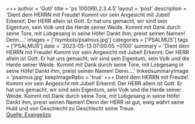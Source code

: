 +++
author = 'Gott'
title = 'ps 100(99),2.3.4.5'
layout = 'post'
description = 'Dient dem HERRN mit Freude! Kommt vor sein Angesicht mit Jubel! Erkennt: Der HERR allein ist Gott. Er hat uns gemacht, wir sind sein Eigentum, sein Volk und die Herde seiner Weide.  Kommt mit Dank durch seine Tore, mit Lobgesang in seine Höfe! Dankt ihm, preist seinen Namen! Denn....'
images = ['/symbols/psalmus.jpg']
categories = ['PSALMUS']
tags = ['PSALMUS']
date = '2023-05-13 07:00:05 +0100'
summary = 'Dient dem HERRN mit Freude! Kommt vor sein Angesicht mit Jubel! Erkennt: Der HERR allein ist Gott. Er hat uns gemacht, wir sind sein Eigentum, sein Volk und die Herde seiner Weide.  Kommt mit Dank durch seine Tore, mit Lobgesang in seine Höfe! Dankt ihm, preist seinen Namen! Denn....'
linkedsummaryImage = 'psalmus.jpg'
keepImageRatio = 'true'
+++
Dient dem HERRN mit Freude! Kommt vor sein Angesicht mit Jubel!
Erkennt: Der HERR allein ist Gott. Er hat uns gemacht, wir sind sein Eigentum, sein Volk und die Herde seiner Weide. 
Kommt mit Dank durch seine Tore, mit Lobgesang in seine Höfe! Dankt ihm, preist seinen Namen!
Denn der HERR ist gut, ewig währt seine Huld und von Geschlecht zu Geschlecht seine Treue.<!--more--><br> [Quelle: Evangelizo](https://evangeliumtagfuertag.org/DE/gospel)